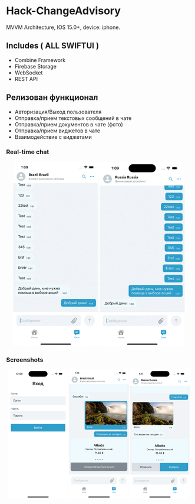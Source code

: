 # Hack-ChangeAdvisory

MVVM Architecture, IOS 15.0+, device: iphone.

## Includes ( ALL SWIFTUI )
- Combine Framework
- Firebase Storage
- WebSocket
- REST API

## Релизован функционал

- Авторизация/Выход пользователя
- Отправка/прием текстовых сообщений в чате
- Отправка/прием документов в чате (фото)
- Отправка/прием виджетов в чате
- Взаимодействие с виджетами

### Real-time chat

<div align="center">
<img src="screenshots/gif2.gif" height="500">
<img src="screenshots/chat.client.gif" height="500">
</div>


### Screenshots
<div align="center">

  <img src="screenshots/login.png" height="350" alt="Screenshot"/>
 <img src="screenshots/chat.operator.png" height="350" alt="Screenshot"/>
<img src="screenshots/gif1.png" height="350" alt="Screenshot"/>
</div>
